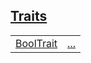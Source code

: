 
[Traits](./core-boolean-traits.md)
 ---
| | |
|:---|:---|
| [BoolTrait](./core-boolean-BoolTrait.md) | [...](./core-boolean-BoolTrait.md) |
